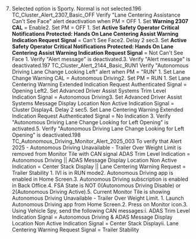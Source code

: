 7. Selected option is Sporty. Normal is not selected.196 TC_Cluster_Alert_2307_Basic_OFF Verify "Lane Centering Assistance Can't See Face" alert deactivation when PM = OFF 1. Set **Warning 2307 CAL** = Enable2. Set PM = OFF 1. Set **Active Safety Operator Critical Notifications Protected: Hands On Lane Centering Assist Warning Indication Request Signal** = Can't See Face2. Delay 2 sec3. Set **Active Safety Operator Critical Notifications Protected: Hands On Lane Centering Assist Warning Indication Request Signal** = Not Can't See Face 1. Verify "Alert message" is deactivated.3. Verify "Alert message" is deactivated.197 TC_Cluster_Alert_2144_Basic_RUN1 Verify "Autonomous Driving Lane Change Looking Left" alert when PM = "RUN" 1. Set Lane Change Warning CAL = Autonomous Driving2. Set PM = RUN 1. Set Lane Centering Warning Extended Indication Request Authenticated Signal = Opening Left2. Set Advanced Driver Assist Systems Trim Level Indication Signal = Autonomous Driving3. Set Advanced Driver Assist Systems Message Display Location Non Active Indication Signal = Cluster Display4. Delay 2 sec5. Set Lane Centering Warning Extended Indication Request Authenticated Signal = No Indication 3. Verify "Autonomous Driving Lane Change Looking for Left Opening" is activated.5. Verify "Autonomous Driving Lane Change Looking for Left Opening" is deactivated.198 TC_Autonomous_Driving_Monitor_Alert_2025_003 To verify that Alert 2025 - Autonomous Driving Unavailable - Trailer Over Weight Limit is removed from Monitor Tile with CAN signal ADAS Trim Level Indication = Autonomous Driving || ADAS Message Display Location Non Active Indication = Center Stack Display || Lane Centering Warning Request = Trailer Stability 1. IVI is in RUN mode2. Autonomous Driving app is enabled in Home Screen.3. Autonomous Driving subscription is enabled in Back Office.4. FSA State is NOT 0(Autonomous Driving Disable) or 2(Autonomous Driving Active).5. Current Monitor Tile is showing Autonomous Driving Unavailable - Trailer Over Weight Limit. 1. Launch Autonomous Driving app from Home Screen.2. Press on Monitor icon.3. Using Vehicle Spy, send the following CAN messages:i. ADAS Trim Level Indication Signal = Autonomous Driving & ADAS Message Display Location Non Active Indication Signal = Center Stack Displayii. Lane Centering Warning Request Signal = Trailer Stability